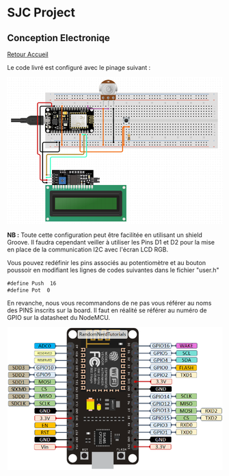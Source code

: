 # SJC Project
## Conception Electroniqe

[Retour Accueil](../readme.md)

Le code livré est configuré avec le pinage suivant :

![ElecConeption](CircuitDesign.webp)

__NB :__ Toute cette configuration peut être facilitée en utilisant un shield Groove. Il faudra cependant veiller à utiliser les Pins D1 et D2 pour la mise en place de la communication I2C avec l'écran LCD RGB.

Vous pouvez redéfinir les pins associés au potentiomètre et au bouton poussoir en modifiant les lignes de codes suivantes dans le fichier "user.h"

    #define Push  16
    #define Pot  0

En revanche, nous vous recommandons de ne pas vous référer au noms des PINS inscrits sur la board. Il faut en réalité se référer au numéro de GPIO sur la datasheet du NodeMCU.

![GPIONodeMCU](NodeMCU.webp)

